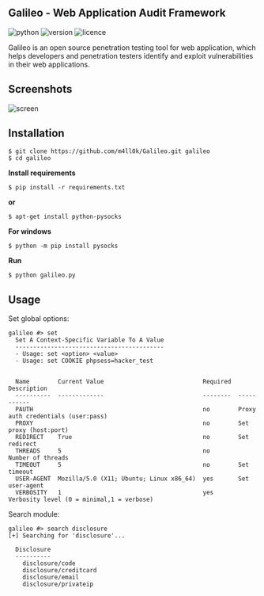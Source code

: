## Galileo - Web Application Audit Framework
![python](https://img.shields.io/badge/python-2.7-green.svg) ![version](https://img.shields.io/badge/version-0.1.0-brightgreen.svg) ![licence](https://img.shields.io/badge/license-GPLv3-lightgrey.svg) 

Galileo is an open source penetration testing tool for web application, which helps developers and penetration testers identify and exploit vulnerabilities in their web applications.

Screenshots
----
![screen](https://raw.githubusercontent.com/m4ll0k/Galileo/master/screen.png)


Installation
----
```
$ git clone https://github.com/m4ll0k/Galileo.git galileo
$ cd galileo
```
__Install requirements__
```
$ pip install -r requirements.txt
```
__or__ 
```
$ apt-get install python-pysocks
```
__For windows__
```
$ python -m pip install pysocks
```
__Run__
```
$ python galileo.py
```

Usage
----

Set global options:

```
galileo #> set
  Set A Context-Specific Variable To A Value
  ------------------------------------------
  - Usage: set <option> <value>
  - Usage: set COOKIE phpsess=hacker_test


  Name        Current Value                            Required  Description
  ----------  -------------                            --------  -----------
  PAUTH                                                no        Proxy auth credentials (user:pass)
  PROXY                                                no        Set proxy (host:port)
  REDIRECT    True                                     no        Set redirect
  THREADS     5                                        no        Number of threads
  TIMEOUT     5                                        no        Set timeout
  USER-AGENT  Mozilla/5.0 (X11; Ubuntu; Linux x86_64)  yes       Set user-agent
  VERBOSITY   1                                        yes       Verbosity level (0 = minimal,1 = verbose)
```

Search module:
```
galileo #> search disclosure
[+] Searching for 'disclosure'...

  Disclosure
  ----------
    disclosure/code
    disclosure/creditcard
    disclosure/email
    disclosure/privateip

```



